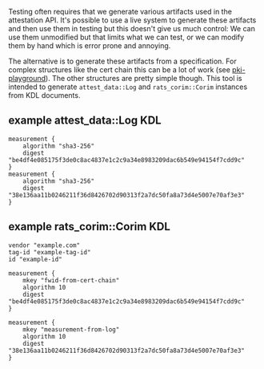 Testing often requires that we generate various artifacts used in the
attestation API. It's possible to use a live system to generate these artifacts
and then use them in testing but this doesn't give us much control: We can use
them unmodified but that limits what we can test, or we can modify them by hand
which is error prone and annoying.

The alternative is to generate these artifacts from a specification. For
complex structures like the cert chain this can be a lot of work (see
[pki-playground](https://github.com/oxidecomputer/pki-playground)). The other
structures are pretty simple though. This tool is intended to generate
`attest_data::Log` and `rats_corim::Corim` instances from KDL documents.

## example attest_data::Log KDL
```kdl
measurement {
    algorithm "sha3-256"
    digest "be4df4e085175f3de0c8ac4837e1c2c9a34e8983209dac6b549e94154f7cdd9c"
}
measurement {
    algorithm "sha3-256"
    digest "38e136aa11b0246211f36d8426702d90313f2a7dc50fa8a73d4e5007e70af3e3"
}
```

## example rats_corim::Corim KDL
```kdl
vendor "example.com"
tag-id "example-tag-id"
id "example-id"

measurement {
    mkey "fwid-from-cert-chain"
    algorithm 10
    digest "be4df4e085175f3de0c8ac4837e1c2c9a34e8983209dac6b549e94154f7cdd9c"
}

measurement {
    mkey "measurement-from-log"
    algorithm 10
    digest "38e136aa11b0246211f36d8426702d90313f2a7dc50fa8a73d4e5007e70af3e3"
}
```
